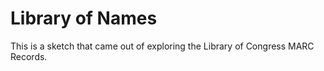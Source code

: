# Library of Names

This is a sketch that came out of exploring the Library of Congress MARC Records.